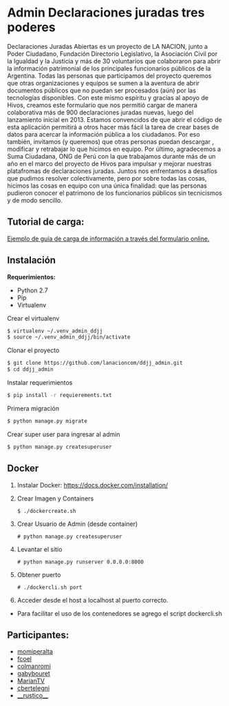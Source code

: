 # Admin Declaraciones juradas tres poderes

Declaraciones Juradas Abiertas es un proyecto de LA NACION, junto a Poder Ciudadano, Fundación Directorio Legislativo, la Asociación Civil por la Igualdad y la Justicia y más de 30 voluntarios que colaboraron para abrir la información patrimonial de los principales funcionarios públicos de la Argentina.
Todas las personas que participamos del proyecto queremos que otras organizaciones y equipos se sumen a la aventura de abrir documentos públicos que no puedan ser procesados (aún) por las tecnologías disponibles. Con este mismo espíritu y gracias al apoyo de Hivos, creamos este formulario que nos permitió cargar de manera colaborativa más de 900 declaraciones juradas nuevas, luego del lanzamiento inicial en 2013.
Estamos convencidos de que abrir el código de esta aplicación permitirá a otros hacer más fácil la tarea de crear bases de datos para acercar la información pública a los ciudadanos. Por eso también, invitamos (y queremos) que otras personas puedan descargar , modificar y retrabajar lo que hicimos en equipo.
Por último, agradecemos a Suma Ciudadana, ONG de Perú con la que trabajamos durante más de un año en el marco del proyecto de Hivos para impulsar y mejorar nuestras platafromas de declaraciones juradas. Juntos nos enfrentamos a desafíos que pudimos resolver colectivamente, pero por sobre todas las cosas, hicimos las cosas en equipo con una única finalidad: que las personas pudieron conocer el patrimono de los funcionarios públicos sin tecnicismos y de modo sencillo.

## Tutorial de carga:

[Ejemplo de guía de carga de información a través del formulario online.](https://docs.google.com/document/d/1f0aUuqtxJAVwy-vQJY6NtJ28lPILDoET8X0cQf4JGEY/edit)

## Instalación

**Requerimientos:** 

* Python 2.7
* Pip
* Virtualenv

Crear el virtualenv

```bash
$ virtualenv ~/.venv_admin_ddjj
$ source ~/.venv_admin_ddjj/bin/activate
```

Clonar el proyecto

```bash
$ git clone https://github.com/lanacioncom/ddjj_admin.git
$ cd ddjj_admin
```

Instalar requerimientos

```bash
$ pip install -r requierements.txt
```

Primera migración

```bash
$ python manage.py migrate
```

Crear super user para ingresar al admin

```bash
$ python manage.py createsuperuser
```


## Docker

1. Instalar Docker: https://docs.docker.com/installation/
2. Crear Imagen y Containers
    
    `$ ./dockercreate.sh`

3. Crear Usuario de Admin (desde container)
    
    `# python manage.py createsuperuser`

4. Levantar el sitio
    
    `# python manage.py runserver 0.0.0.0:8000`

5. Obtener puerto

    `# ./dockercli.sh port`
    
6. Acceder desde el host a localhost al puerto correcto.

* Para facilitar el uso de los contenedores se agrego el script dockercli.sh

## Participantes:

* [momiperalta]
* [fcoel]
* [colmanromi]
* [gabybouret]
* [MarianTV]
* [cbertelegni]
* [\_\_rustico\_\_]



[colmanromi]:https://twitter.com/colmanromi
[gabybouret]:https://twitter.com/gabybouret
[momiperalta]:https://twitter.com/momiperalta
[fcoel]:https://twitter.com/fcoel
[MarianTV]:https://twitter.com/MarianTV
[cbertelegni]:https://twitter.com/cbertelegni
[\_\_rustico\_\_]:https://twitter.com/__rustico__
